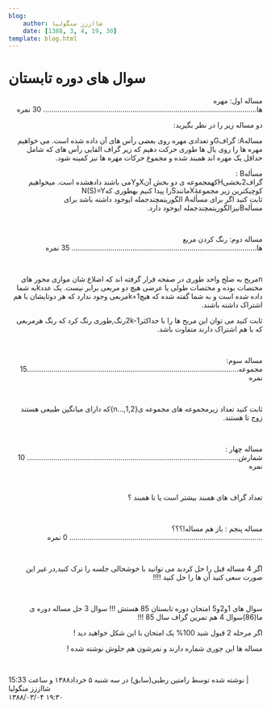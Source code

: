 ```yaml
---
blog:
    author: شااززز منگولیا
    date: [1388, 3, 4, 19, 30]
template: blog.html
---
```

# سوال های دوره تابستان

<div class="cnt">
<style>/*<![CDATA[*/
<!--
 /* Style Definitions */
 p.MsoNormal, li.MsoNormal, div.MsoNormal
	{mso-style-parent:"";
	margin:0cm;
	margin-bottom:.0001pt;
	mso-pagination:widow-orphan;
	font-size:12.0pt;
	font-family:"Times New Roman";
	mso-fareast-font-family:"Times New Roman";}
@page Section1
	{size:612.0pt 792.0pt;
	margin:72.0pt 90.0pt 72.0pt 90.0pt;
	mso-header-margin:35.4pt;
	mso-footer-margin:35.4pt;
	mso-paper-source:0;}
div.Section1
	{page:Section1;}
-->
/*]]>*/</style>
<p dir="rtl">مساله اول: مهره ها.........................................................................................................
30 نمره</p>
<p dir="rtl">دو مساله زیر را در نظر
بگیرید:</p>
<p dir="rtl">مسالهA: گرافGو تعدادی مهره روی بعضی رأس
های آن داده شده است. می خواهیم مهره ها
را روی یال ها طوری حرکت دهیم که زیر گراف القایی رأس های که شامل حداقل یک مهره اند همبند شده و مجموع
حرکات مهره ها نیز کمینه شود.</p>
<p dir="rtl">مسألهB :<br/>گراف2بخشىHکهمجموعه ی دو بخش آنXوYمى باشند دادهشده است. میخواهیم کوچیکترین زیر مجموعۀXمانندSرا
پیدا کنیم بهطورى کهN(S)=Y<br/>ثابت کنید اگر براى مسألهA الگوریتمچندجمله ایوجود داشته باشد براى مسألهBنیزالگوریتمچندجمله ایوجود دارد.</p>
<p dir="rtl"> </p>
<p dir="rtl">مساله دوم: رنگ کردن مربع
ها...........................................................................................
35 نمره</p>
<p dir="rtl"> </p>
<p dir="rtl">nمربح به ضلح واحد
طوری در صفحه قرار گرفته اند که اضلاع شان موازی محور های مختصات بوده و مختصات
طولی یا عرضی هیچ دو مربعی برابر نیست. یک عددkبه شما داده شده است و به شما
گفته شده که هیچk+1مربعی وجود ندارد که هر دوتایشان با هم اشتراک داشته باشند.</p>
<p dir="rtl">ثابت کنید می توان این مربح ها
را با حداکثر2k-1رنگ,طوری رنگ کرد که رنگ هرمربعی که با هم اشتراک دارند متفاوت باشد.</p>
<p dir="rtl"> </p>
<p dir="rtl">مساله سوم: مجموعه........................................................................................................15 نمره</p>
<p dir="rtl"> </p>
<p dir="rtl">ثابت کنید تعداد زیرمجموعه های
مجموعه ی{1,2,…n}که دارای میانگین طبیعی هستند
زوج تا هستند.</p>
<p dir="rtl"> </p>
<p dir="rtl">مساله چهار :
شمارش........................................................................................................
10 نمره</p>
<p dir="rtl"> </p>
<p dir="rtl">تعداد گراف های همبند بیشتر
است یا نا همبند ؟</p>
<p dir="rtl"> </p>
<p dir="rtl">مساله پنجم : باز هم مساله!؟؟؟
...............................................................................................
0 نمره</p>
<p dir="rtl"> </p>
<div>
<p dir="rtl">اگر
4 مساله قبل را حل کردید می توانید با خوشحالی جلسه را ترک کنید,در غیر این صورت سعی کنید آن ها را حل کنید !!!!</p>
<p dir="rtl"> </p>
</div>
<p dir="rtl">سوال های 1و2و5 امتحان دوره
تابستان 85 هستش !!! سوال 3 حل مساله دوره ی ما(86)سوال 4 هم تمرین گراف سال 85 !!!</p>
<p dir="rtl">اگر مرحله 2 قبول شید 100% یک
امتحان با این شکل خواهید دید !</p>
<p dir="rtl">مساله ها این جوری شماره دارند
و نمرشون هم جلوش نوشته شده !</p>
<p dir="rtl"><br/></p>
<div class="postDesc">نوشته شده توسط رامتین رطبی(سابق) در سه شنبه ۵ خرداد۱۳۸۸ و ساعت 15:33 
	 |</div>
</div>

<div class="blog-info">
    <div class="blog-author">شااززز منگولیا</div>
    <div class="blog-date">۱۳۸۸/۰۳/۰۴ ۱۹:۳۰</div>
</div>

